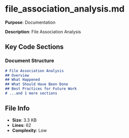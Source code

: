 # file_association_analysis.md

**Purpose**: Documentation

**Description**: File Association Analysis

## Key Code Sections

### Document Structure

```markdown
# File Association Analysis
## Overview
## What Happened
## What Should Have Been Done
## Best Practices for Future Work
# ...and 1 more sections
```

## File Info

- **Size**: 3.3 KB
- **Lines**: 62
- **Complexity**: Low
